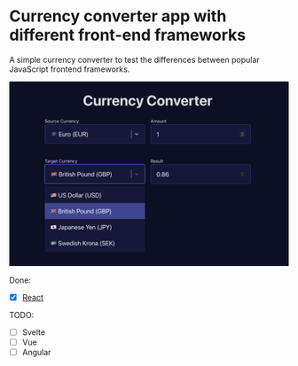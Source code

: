 # Currency converter app with different front-end frameworks

A simple currency converter to test the differences between popular JavaScript frontend frameworks.

![Screenshot of the app](./screenshot.png)

Done:

- [x] [React](./react)

TODO:

- [ ] Svelte
- [ ] Vue
- [ ] Angular
